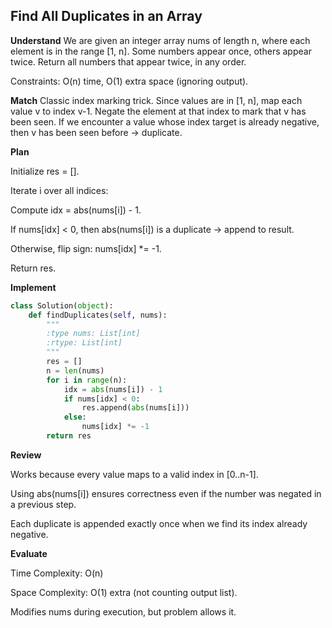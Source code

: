 ## Find All Duplicates in an Array
**Understand**
We are given an integer array nums of length n, where each element is in the range [1, n]. Some numbers appear once, others appear twice. Return all numbers that appear twice, in any order.

Constraints: O(n) time, O(1) extra space (ignoring output).

**Match**
Classic index marking trick. Since values are in [1, n], map each value v to index v-1. Negate the element at that index to mark that v has been seen. If we encounter a value whose index target is already negative, then v has been seen before → duplicate.

**Plan**

Initialize res = [].

Iterate i over all indices:

Compute idx = abs(nums[i]) - 1.

If nums[idx] < 0, then abs(nums[i]) is a duplicate → append to result.

Otherwise, flip sign: nums[idx] *= -1.

Return res.

**Implement**
```py
class Solution(object):
    def findDuplicates(self, nums):
        """
        :type nums: List[int]
        :rtype: List[int]
        """
        res = []
        n = len(nums)
        for i in range(n):
            idx = abs(nums[i]) - 1
            if nums[idx] < 0:
                res.append(abs(nums[i]))
            else:
                nums[idx] *= -1
        return res
```
**Review**

Works because every value maps to a valid index in [0..n-1].

Using abs(nums[i]) ensures correctness even if the number was negated in a previous step.

Each duplicate is appended exactly once when we find its index already negative.

**Evaluate**

Time Complexity: O(n)

Space Complexity: O(1) extra (not counting output list).

Modifies nums during execution, but problem allows it.